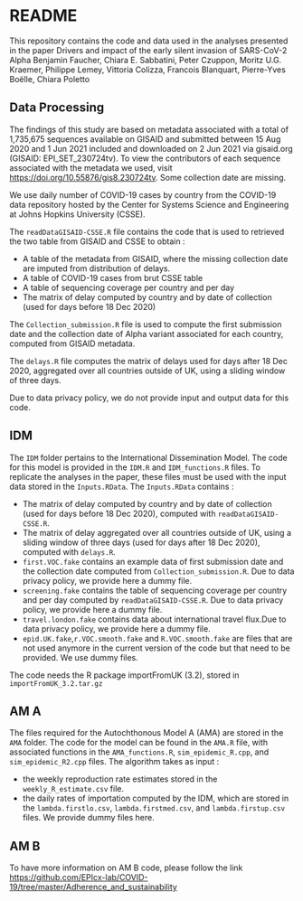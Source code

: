 # README

This repository contains the code and data used in the analyses presented in the paper Drivers and impact of the early silent invasion of SARS-CoV-2 Alpha Benjamin Faucher, Chiara E. Sabbatini, Peter Czuppon, Moritz U.G. Kraemer, Philippe Lemey, Vittoria Colizza, Francois Blanquart, Pierre-Yves Boëlle, Chiara Poletto

## Data Processing
The findings of this study are based on metadata associated with a total of 1,735,675 sequences available on GISAID and submitted between 15 Aug 2020 and 1 Jun 2021 included and downloaded on 2 Jun 2021 via gisaid.org (GISAID: EPI_SET_230724tv). To view the contributors of each sequence associated with the metadata we used, visit https://doi.org/10.55876/gis8.230724tv. Some collection date are missing.

We use daily number of COVID-19 cases by country from the COVID-19 data repository hosted by the Center for Systems Science and Engineering at Johns Hopkins University (CSSE).

The `readDataGISAID-CSSE.R` file contains the code that is used to retrieved the two table from GISAID and CSSE to obtain :
- A table of the metadata from GISAID, where the missing collection date are imputed from distribution of delays.
- A table of COVID-19 cases from brut CSSE table
- A table of sequencing coverage per country and per day
- The matrix of delay computed by country and by date of collection (used for days before 18 Dec 2020)

The `Collection_submission.R` file is used to compute the first submission date and the collection date of Alpha variant associated for each country, computed from GISAID metadata.

The `delays.R` file computes the matrix of delays used for days after 18 Dec 2020, aggregated over all countries outside of UK, using a sliding window of three days.

Due to data privacy policy, we do not provide input and output data for this code.

## IDM

The `IDM` folder pertains to the International Dissemination Model. The code for this model is provided in the `IDM.R` and `IDM_functions.R` files. To replicate the analyses in the paper, these files must be used with the input data stored in the `Inputs.RData`.
The `Inputs.RData` contains :
- The matrix of delay computed by country and by date of collection (used for days before 18 Dec 2020), computed with `readDataGISAID-CSSE.R`.
- The matrix of delay aggregated over all countries outside of UK, using a sliding window of three days (used for days after 18 Dec 2020), computed with `delays.R`.
- `first.VOC.fake` contains an example data of first submission date and the collection date computed from `Collection_submission.R`. Due to data privacy policy, we provide here a dummy file.
- `screening.fake` contains the table of sequencing coverage per country and per day computed by `readDataGISAID-CSSE.R`. Due to data privacy policy, we provide here a dummy file.
- `travel.london.fake` contains data about international travel flux.Due to data privacy policy, we provide here a dummy file.
- `epid.UK.fake`,`r.VOC.smooth.fake` and `R.VOC.smooth.fake` are files that are not used anymore in the current version of the code but that need to be provided. We use dummy files.

The code needs the R package importFromUK (3.2), stored in `importFromUK_3.2.tar.gz`


## AM A

The files required for the Autochthonous Model A (AMA) are stored in the `AMA` folder. The code for the model can be found in the `AMA.R` file, with associated functions in the `AMA_functions.R`, `sim_epidemic_R.cpp`, and `sim_epidemic_R2.cpp` files. 
The algorithm takes as input :
- the weekly reproduction rate estimates stored in the `weekly_R_estimate.csv` file.
- the daily rates of importation computed by the IDM, which are stored in the `lambda.firstlo.csv`, `lambda.firstmed.csv`, and `lambda.firstup.csv` files. We provide dummy files here.


## AM B

To have more information on AM B code, please follow the link https://github.com/EPIcx-lab/COVID-19/tree/master/Adherence_and_sustainability

